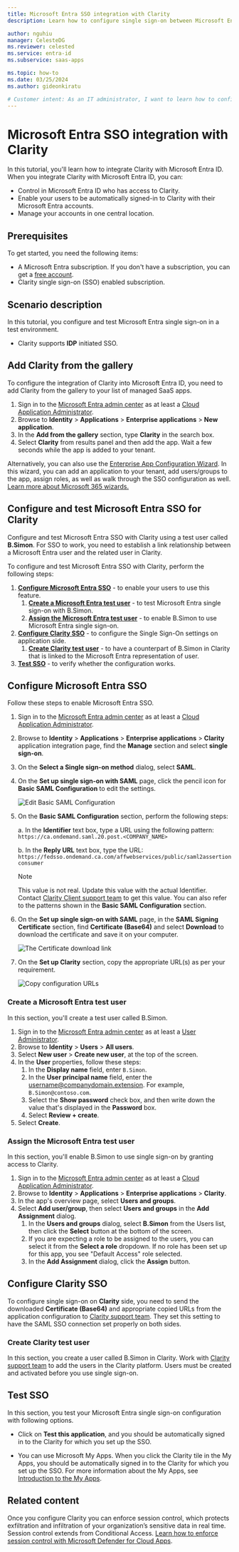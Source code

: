 ```yaml
---
title: Microsoft Entra SSO integration with Clarity
description: Learn how to configure single sign-on between Microsoft Entra ID and Clarity.

author: nguhiu
manager: CelesteDG
ms.reviewer: celested
ms.service: entra-id
ms.subservice: saas-apps

ms.topic: how-to
ms.date: 03/25/2024
ms.author: gideonkiratu

# Customer intent: As an IT administrator, I want to learn how to configure single sign-on between Microsoft Entra ID and Clarity so that I can control who has access to Clarity, enable automatic sign-in with Microsoft Entra accounts, and manage my accounts in one central location.
---
```

# Microsoft Entra SSO integration with Clarity

In this tutorial, you'll learn how to integrate Clarity with Microsoft Entra ID. When you integrate Clarity with Microsoft Entra ID, you can:

* Control in Microsoft Entra ID who has access to Clarity.
* Enable your users to be automatically signed-in to Clarity with their Microsoft Entra accounts.
* Manage your accounts in one central location.

## Prerequisites

To get started, you need the following items:

* A Microsoft Entra subscription. If you don't have a subscription, you can get a [free account](https://azure.microsoft.com/free/).
* Clarity single sign-on (SSO) enabled subscription.

## Scenario description

In this tutorial, you configure and test Microsoft Entra single sign-on in a test environment.

* Clarity supports **IDP** initiated SSO.

## Add Clarity from the gallery

To configure the integration of Clarity into Microsoft Entra ID, you need to add Clarity from the gallery to your list of managed SaaS apps.

1. Sign in to the [Microsoft Entra admin center](https://entra.microsoft.com) as at least a [Cloud Application Administrator](~/identity/role-based-access-control/permissions-reference.md#cloud-application-administrator).
1. Browse to **Identity** > **Applications** > **Enterprise applications** > **New application**.
1. In the **Add from the gallery** section, type **Clarity** in the search box.
1. Select **Clarity** from results panel and then add the app. Wait a few seconds while the app is added to your tenant.

 Alternatively, you can also use the [Enterprise App Configuration Wizard](https://portal.office.com/AdminPortal/home?Q=Docs#/azureadappintegration). In this wizard, you can add an application to your tenant, add users/groups to the app, assign roles, as well as walk through the SSO configuration as well. [Learn more about Microsoft 365 wizards.](/microsoft-365/admin/misc/azure-ad-setup-guides)

<a name='configure-and-test-azure-ad-sso-for-clarity'></a>

## Configure and test Microsoft Entra SSO for Clarity

Configure and test Microsoft Entra SSO with Clarity using a test user called **B.Simon**. For SSO to work, you need to establish a link relationship between a Microsoft Entra user and the related user in Clarity.

To configure and test Microsoft Entra SSO with Clarity, perform the following steps:

1. **[Configure Microsoft Entra SSO](#configure-azure-ad-sso)** - to enable your users to use this feature.
    1. **[Create a Microsoft Entra test user](#create-an-azure-ad-test-user)** - to test Microsoft Entra single sign-on with B.Simon.
    1. **[Assign the Microsoft Entra test user](#assign-the-azure-ad-test-user)** - to enable B.Simon to use Microsoft Entra single sign-on.
2. **[Configure Clarity SSO](#configure-clarity-sso)** - to configure the Single Sign-On settings on application side.
    1. **[Create Clarity test user](#create-clarity-test-user)** - to have a counterpart of B.Simon in Clarity that is linked to the Microsoft Entra representation of user.
6. **[Test SSO](#test-sso)** - to verify whether the configuration works.

<a name='configure-azure-ad-sso'></a>

## Configure Microsoft Entra SSO

Follow these steps to enable Microsoft Entra SSO.

1. Sign in to the [Microsoft Entra admin center](https://entra.microsoft.com) as at least a [Cloud Application Administrator](~/identity/role-based-access-control/permissions-reference.md#cloud-application-administrator).
1. Browse to **Identity** > **Applications** > **Enterprise applications** > **Clarity** application integration page,  find the **Manage** section and select **single sign-on**.
2. On the **Select a Single sign-on method** dialog, select **SAML**.
3.  On the **Set up single sign-on with SAML** page, click the pencil icon for **Basic SAML Configuration** to edit the settings.

	![Edit Basic SAML Configuration](common/edit-urls.png)

1. On the **Basic SAML Configuration** section, perform the following steps:

    a. In the **Identifier** text box, type a URL using the following pattern:
    `https://ca.ondemand.saml.20.post.<COMPANY_NAME>`

    b. In the **Reply URL** text box, type the URL:
    `https://fedsso.ondemand.ca.com/affwebservices/public/saml2assertionconsumer`

	> [!NOTE]
	> This value is not real. Update this value with the actual Identifier. Contact [Clarity Client support team](mailto:technical.support@broadcom.com) to get this value. You can also refer to the patterns shown in the **Basic SAML Configuration** section.

5. On the **Set up single sign-on with SAML** page, in the **SAML Signing Certificate** section,  find **Certificate (Base64)** and select **Download** to download the certificate and save it on your computer.

	![The Certificate download link](common/certificatebase64.png)

1. On the **Set up Clarity** section, copy the appropriate URL(s) as per your requirement.

	![Copy configuration URLs](common/copy-configuration-urls.png)

<a name='create-an-azure-ad-test-user'></a>

### Create a Microsoft Entra test user

In this section, you'll create a test user called B.Simon.

1. Sign in to the [Microsoft Entra admin center](https://entra.microsoft.com) as at least a [User Administrator](~/identity/role-based-access-control/permissions-reference.md#user-administrator).
1. Browse to **Identity** > **Users** > **All users**.
1. Select **New user** > **Create new user**, at the top of the screen.
1. In the **User** properties, follow these steps:
   1. In the **Display name** field, enter `B.Simon`.  
   1. In the **User principal name** field, enter the username@companydomain.extension. For example, `B.Simon@contoso.com`.
   1. Select the **Show password** check box, and then write down the value that's displayed in the **Password** box.
   1. Select **Review + create**.
1. Select **Create**.

<a name='assign-the-azure-ad-test-user'></a>

### Assign the Microsoft Entra test user

In this section, you'll enable B.Simon to use single sign-on by granting access to Clarity.

1. Sign in to the [Microsoft Entra admin center](https://entra.microsoft.com) as at least a [Cloud Application Administrator](~/identity/role-based-access-control/permissions-reference.md#cloud-application-administrator).
1. Browse to **Identity** > **Applications** > **Enterprise applications** > **Clarity**.
1. In the app's overview page, select **Users and groups**.
1. Select **Add user/group**, then select **Users and groups** in the **Add Assignment** dialog.
   1. In the **Users and groups** dialog, select **B.Simon** from the Users list, then click the **Select** button at the bottom of the screen.
   1. If you are expecting a role to be assigned to the users, you can select it from the **Select a role** dropdown. If no role has been set up for this app, you see "Default Access" role selected.
   1. In the **Add Assignment** dialog, click the **Assign** button.

## Configure Clarity SSO

To configure single sign-on on **Clarity** side, you need to send the downloaded **Certificate (Base64)** and appropriate copied URLs from the application configuration to [Clarity support team](mailto:technical.support@broadcom.com). They set this setting to have the SAML SSO connection set properly on both sides.

### Create Clarity test user

In this section, you create a user called B.Simon in Clarity. Work with [Clarity support team](mailto:technical.support@broadcom.com) to add the users in the Clarity platform. Users must be created and activated before you use single sign-on.

## Test SSO

In this section, you test your Microsoft Entra single sign-on configuration with following options.

* Click on **Test this application**, and you should be automatically signed in to the Clarity for which you set up the SSO.

* You can use Microsoft My Apps. When you click the Clarity tile in the My Apps, you should be automatically signed in to the Clarity for which you set up the SSO. For more information about the My Apps, see [Introduction to the My Apps](https://support.microsoft.com/account-billing/sign-in-and-start-apps-from-the-my-apps-portal-2f3b1bae-0e5a-4a86-a33e-876fbd2a4510).

## Related content

Once you configure Clarity you can enforce session control, which protects exfiltration and infiltration of your organization’s sensitive data in real time. Session control extends from Conditional Access. [Learn how to enforce session control with Microsoft Defender for Cloud Apps](/cloud-app-security/proxy-deployment-aad).
